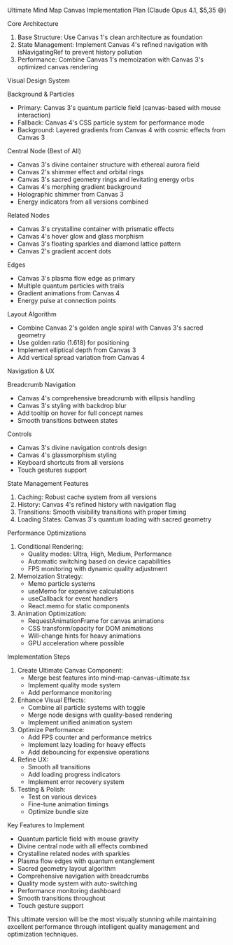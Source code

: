 Ultimate Mind Map Canvas Implementation Plan (Claude Opus 4.1, $5,35 😅)

Core Architecture

1. Base Structure: Use Canvas 1's clean architecture as foundation
2. State Management: Implement Canvas 4's refined navigation with
   isNavigatingRef to prevent history pollution
3. Performance: Combine Canvas 1's memoization with Canvas 3's optimized
   canvas rendering

Visual Design System

Background & Particles

-   Primary: Canvas 3's quantum particle field (canvas-based with mouse
    interaction)
-   Fallback: Canvas 4's CSS particle system for performance mode
-   Background: Layered gradients from Canvas 4 with cosmic effects from
    Canvas 3

Central Node (Best of All)

-   Canvas 3's divine container structure with ethereal aurora field
-   Canvas 2's shimmer effect and orbital rings
-   Canvas 3's sacred geometry rings and levitating energy orbs
-   Canvas 4's morphing gradient background
-   Holographic shimmer from Canvas 3
-   Energy indicators from all versions combined

Related Nodes

-   Canvas 3's crystalline container with prismatic effects
-   Canvas 4's hover glow and glass morphism
-   Canvas 3's floating sparkles and diamond lattice pattern
-   Canvas 2's gradient accent dots

Edges

-   Canvas 3's plasma flow edge as primary
-   Multiple quantum particles with trails
-   Gradient animations from Canvas 4
-   Energy pulse at connection points

Layout Algorithm

-   Combine Canvas 2's golden angle spiral with Canvas 3's sacred geometry
-   Use golden ratio (1.618) for positioning
-   Implement elliptical depth from Canvas 3
-   Add vertical spread variation from Canvas 4

Navigation & UX

Breadcrumb Navigation

-   Canvas 4's comprehensive breadcrumb with ellipsis handling
-   Canvas 3's styling with backdrop blur
-   Add tooltip on hover for full concept names
-   Smooth transitions between states

Controls

-   Canvas 3's divine navigation controls design
-   Canvas 4's glassmorphism styling
-   Keyboard shortcuts from all versions
-   Touch gestures support

State Management Features

1. Caching: Robust cache system from all versions
2. History: Canvas 4's refined history with navigation flag
3. Transitions: Smooth visibility transitions with proper timing
4. Loading States: Canvas 3's quantum loading with sacred geometry

Performance Optimizations

1. Conditional Rendering:
    - Quality modes: Ultra, High, Medium, Performance
    - Automatic switching based on device capabilities
    - FPS monitoring with dynamic quality adjustment
2. Memoization Strategy:
    - Memo particle systems
    - useMemo for expensive calculations
    - useCallback for event handlers
    - React.memo for static components
3. Animation Optimization:
    - RequestAnimationFrame for canvas animations
    - CSS transform/opacity for DOM animations
    - Will-change hints for heavy animations
    - GPU acceleration where possible

Implementation Steps

1. Create Ultimate Canvas Component:
    - Merge best features into mind-map-canvas-ultimate.tsx
    - Implement quality mode system
    - Add performance monitoring
2. Enhance Visual Effects:
    - Combine all particle systems with toggle
    - Merge node designs with quality-based rendering
    - Implement unified animation system
3. Optimize Performance:
    - Add FPS counter and performance metrics
    - Implement lazy loading for heavy effects
    - Add debouncing for expensive operations
4. Refine UX:
    - Smooth all transitions
    - Add loading progress indicators
    - Implement error recovery system
5. Testing & Polish:
    - Test on various devices
    - Fine-tune animation timings
    - Optimize bundle size

Key Features to Implement

-   Quantum particle field with mouse gravity
-   Divine central node with all effects combined
-   Crystalline related nodes with sparkles
-   Plasma flow edges with quantum entanglement
-   Sacred geometry layout algorithm
-   Comprehensive navigation with breadcrumbs
-   Quality mode system with auto-switching
-   Performance monitoring dashboard
-   Smooth transitions throughout
-   Touch gesture support

This ultimate version will be the most visually stunning while maintaining
excellent performance through intelligent quality management and
optimization techniques.
